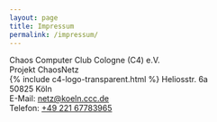 ```yaml
---
layout: page
title: Impressum
permalink: /impressum/
---
```

Chaos Computer Club Cologne (C4) e.V. <br />
Projekt ChaosNetz <br />
{% include c4-logo-transparent.html %}
Heliosstr. 6a <br />
50825 Köln <br />
E-Mail: <a href="mailto:netz@koeln.ccc.de">netz@koeln.ccc.de</a> <br />
Telefon: <a href="tel:+4922167783965">+49 221 67783965</a> <br />
